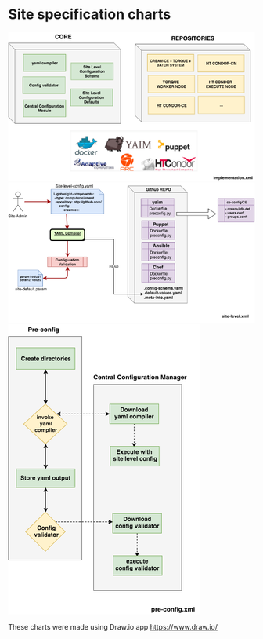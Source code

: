 # Site specification charts

<img src="implementation.png">

<img src="site-level.png">

<img src="pre-config.png">

These charts were made using Draw.io app <https://www.draw.io/>
